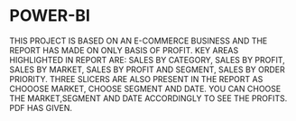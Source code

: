 # POWER-BI
THIS PROJECT IS BASED ON AN E-COMMERCE BUSINESS AND THE REPORT HAS MADE ON ONLY BASIS OF PROFIT.
KEY AREAS HIGHLIGHTED IN REPORT ARE: SALES BY CATEGORY, SALES BY PROFIT, SALES BY MARKET, SALES BY PROFIT AND SEGMENT, SALES BY ORDER PRIORITY.
THREE SLICERS ARE ALSO PRESENT IN THE REPORT AS CHOOOSE MARKET, CHOOSE SEGMENT AND DATE. YOU CAN CHOOSE THE MARKET,SEGMENT AND DATE ACCORDINGLY TO SEE THE PROFITS.
PDF HAS GIVEN.

